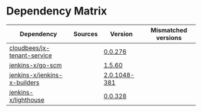 # Dependency Matrix

Dependency | Sources | Version | Mismatched versions
---------- | ------- | ------- | -------------------
[cloudbees/jx-tenant-service](https://github.com/cloudbees/jx-tenant-service) |  | [0.0.276](https://github.com/cloudbees/jx-tenant-service/releases/tag/v0.0.276) | 
[jenkins-x/go-scm](https://github.com/jenkins-x/go-scm) |  | [1.5.60]() | 
[jenkins-x/jenkins-x-builders](https://github.com/jenkins-x/jenkins-x-builders) |  | [2.0.1048-381]() | 
[jenkins-x/lighthouse](https://github.com/jenkins-x/lighthouse) |  | [0.0.328]() | 
